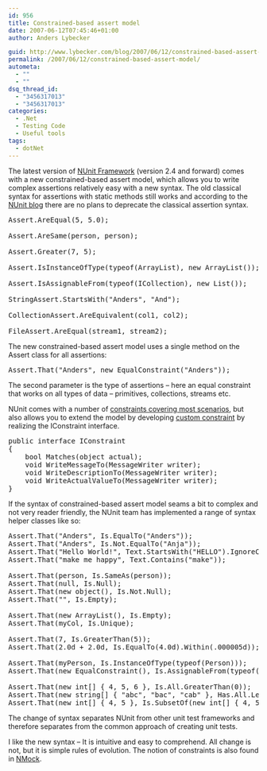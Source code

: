 ```yaml
---
id: 956
title: Constrained-based assert model
date: 2007-06-12T07:45:46+01:00
author: Anders Lybecker

guid: http://www.lybecker.com/blog/2007/06/12/constrained-based-assert-model/
permalink: /2007/06/12/constrained-based-assert-model/
autometa:
  - ""
  - ""
dsq_thread_id:
  - "3456317013"
  - "3456317013"
categories:
  - .Net
  - Testing Code
  - Useful tools
tags:
  - dotNet
---
```

The latest version of [NUnit Framework](http://nunit.org/) (version 2.4 and forward) comes with a new constrained-based assert model, which allows you to write complex assertions relatively easy with a new syntax. The old classical syntax for assertions with static methods still works and according to the [NUnit blog](http://nunit.com/blogs/) there are no plans to deprecate the classical assertion syntax.

<pre class="brush: csharp; title: ; notranslate" title="">Assert.AreEqual(5, 5.0);

Assert.AreSame(person, person);

Assert.Greater(7, 5);

Assert.IsInstanceOfType(typeof(ArrayList), new ArrayList());

Assert.IsAssignableFrom(typeof(ICollection), new List());

StringAssert.StartsWith("Anders", "And");

CollectionAssert.AreEquivalent(col1, col2);

FileAssert.AreEqual(stream1, stream2);
</pre>

The new constrained-based assert model uses a single method on the Assert class for all assertions:

<pre class="brush: csharp; title: ; notranslate" title="">Assert.That("Anders", new EqualConstraint("Anders"));
</pre>

The second parameter is the type of assertions – here an equal constraint that works on all types of data &#8211; primitives, collections, streams etc.

NUnit comes with a number of [constraints covering most scenarios](http://nunit.com/index.php?p=constraintModel&r=2.4.1), but also allows you to extend the model by developing [custom constraint](http://nunit.com/index.php?p=customConstraints&r=2.4.1) by realizing the IConstraint interface.

<pre class="brush: csharp; title: ; notranslate" title="">public interface IConstraint
{
    bool Matches(object actual);
    void WriteMessageTo(MessageWriter writer);
    void WriteDescriptionTo(MessageWriter writer);
    void WriteActualValueTo(MessageWriter writer);
}
</pre>

If the syntax of constrained-based assert model seams a bit to complex and not very reader friendly, the NUnit team has implemented a range of syntax helper classes like so:

<pre class="brush: csharp; title: ; notranslate" title="">Assert.That("Anders", Is.EqualTo("Anders"));
Assert.That("Anders", Is.Not.EqualTo("Anja"));
Assert.That("Hello World!", Text.StartsWith("HELLO").IgnoreCase);
Assert.That("make me happy", Text.Contains("make"));

Assert.That(person, Is.SameAs(person));
Assert.That(null, Is.Null);
Assert.That(new object(), Is.Not.Null);
Assert.That("", Is.Empty);

Assert.That(new ArrayList(), Is.Empty);
Assert.That(myCol, Is.Unique);

Assert.That(7, Is.GreaterThan(5));
Assert.That(2.0d + 2.0d, Is.EqualTo(4.0d).Within(.000005d));

Assert.That(myPerson, Is.InstanceOfType(typeof(Person)));
Assert.That(new EqualConstraint(), Is.AssignableFrom(typeof(IConstraint)));

Assert.That(new int[] { 4, 5, 6 }, Is.All.GreaterThan(0));
Assert.That(new string[] { "abc", "bac", "cab" }, Has.All.Length(3));
Assert.That(new int[] { 4, 5 }, Is.SubsetOf(new int[] { 4, 5, 6 }));
</pre>

The change of syntax separates NUnit from other unit test frameworks and therefore separates from the common approach of creating unit tests.

I like the new syntax &#8211; It is intuitive and easy to comprehend. All change is not, but it is simple rules of evolution. The notion of constraints is also found in [NMock](http://nmock.org/).